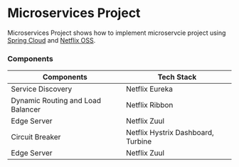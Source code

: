 # Microservices Project

Microservices Project shows how to implement microservcie project using [Spring Cloud](https://spring.io/projects/spring-cloud) and
[Netflix OSS](https://spring.io/projects/spring-cloud-netflix).

### Components

| Components                        | Tech Stack                         |
|-----------------------------------|------------------------------------|
| Service Discovery                 | Netflix Eureka                     |
| Dynamic Routing and Load Balancer | Netflix Ribbon                     |
| Edge Server                       | Netflix Zuul                       |
| Circuit Breaker                   | Netflix Hystrix Dashboard, Turbine |
| Edge Server                       | Netflix Zuul                       |
